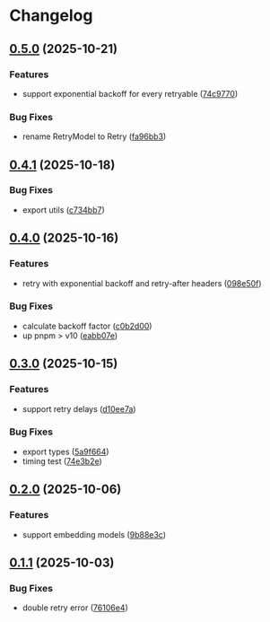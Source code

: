 # Changelog

## [0.5.0](https://github.com/zirkelc/ai-retry/compare/v0.4.1...v0.5.0) (2025-10-21)


### Features

* support exponential backoff for every retryable ([74c9770](https://github.com/zirkelc/ai-retry/commit/74c9770cc89bbf23a353cfe5e2fae1dd1b7d5458))


### Bug Fixes

* rename RetryModel to Retry ([fa96bb3](https://github.com/zirkelc/ai-retry/commit/fa96bb3cd74185d29f68f6370be786bdf5b06083))

## [0.4.1](https://github.com/zirkelc/ai-retry/compare/v0.4.0...v0.4.1) (2025-10-18)


### Bug Fixes

* export utils ([c734bb7](https://github.com/zirkelc/ai-retry/commit/c734bb77eab5cec3d3e014bf008e097b3d00dc2a))

## [0.4.0](https://github.com/zirkelc/ai-retry/compare/v0.3.0...v0.4.0) (2025-10-16)


### Features

* retry with exponential backoff and retry-after headers ([098e50f](https://github.com/zirkelc/ai-retry/commit/098e50fed478c8ee34d6ec6729056b9008be9c53))


### Bug Fixes

* calculate backoff factor ([c0b2d00](https://github.com/zirkelc/ai-retry/commit/c0b2d003d22932f050b7dd8e5238f509e3430bf5))
* up pnpm &gt; v10 ([eabb07e](https://github.com/zirkelc/ai-retry/commit/eabb07edc6ef1fdbf18148c46f3a46f19f0e0ebf))

## [0.3.0](https://github.com/zirkelc/ai-retry/compare/v0.2.0...v0.3.0) (2025-10-15)


### Features

* support retry delays ([d10ee7a](https://github.com/zirkelc/ai-retry/commit/d10ee7a733cd90dc5a67a5068d4ac973ae99765a))


### Bug Fixes

* export types ([5a9f664](https://github.com/zirkelc/ai-retry/commit/5a9f664e64416a72a9e1f527e54fb64f6f61395e))
* timing test ([74e3b2e](https://github.com/zirkelc/ai-retry/commit/74e3b2e0db787a6bd9ecc0846817ae2aed92b2d1))

## [0.2.0](https://github.com/zirkelc/ai-retry/compare/v0.1.1...v0.2.0) (2025-10-06)


### Features

* support embedding models ([9b88e3c](https://github.com/zirkelc/ai-retry/commit/9b88e3c538bf64cae1bd55a0144bf710564261f9))

## [0.1.1](https://github.com/zirkelc/ai-retry/compare/v0.1.0...v0.1.1) (2025-10-03)


### Bug Fixes

* double retry error ([76106e4](https://github.com/zirkelc/ai-retry/commit/76106e40c750b7dfd57798d37ca67801dc214424))
